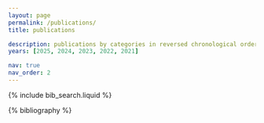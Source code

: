 ```yaml
---
layout: page
permalink: /publications/
title: publications

description: publications by categories in reversed chronological order.
years: [2025, 2024, 2023, 2022, 2021]

nav: true
nav_order: 2
---
```


<!-- _pages/publications.md -->

<!-- Bibsearch Feature -->

{% include bib_search.liquid %}

<div class="publications">

{% bibliography %}

</div>
